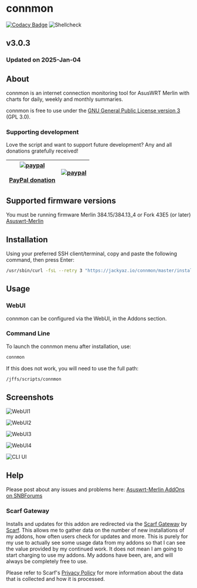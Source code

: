 # connmon
[![Codacy Badge](https://api.codacy.com/project/badge/Grade/91af8db9cd354643a8ef6a7117be90fb)](https://www.codacy.com/app/jackyaz/connmon?utm_source=github.com&amp;utm_medium=referral&amp;utm_content=jackyaz/connmon&amp;utm_campaign=Badge_Grade)
![Shellcheck](https://github.com/jackyaz/connmon/actions/workflows/shellcheck.yml/badge.svg)

## v3.0.3
### Updated on 2025-Jan-04
## About
connmon is an internet connection monitoring tool for AsusWRT Merlin with charts for daily, weekly and monthly summaries.

connmon is free to use under the [GNU General Public License version 3](https://opensource.org/licenses/GPL-3.0) (GPL 3.0).

### Supporting development
Love the script and want to support future development? Any and all donations gratefully received!

| [![paypal](https://www.paypalobjects.com/en_GB/i/btn/btn_donate_LG.gif)](https://www.paypal.com/donate/?hosted_button_id=47UTYVRBDKSTL) <br /><br /> [**PayPal donation**](https://www.paypal.com/donate/?hosted_button_id=47UTYVRBDKSTL) | [![paypal](https://puu.sh/IAhtp/3788f3a473.png)](https://www.paypal.com/donate/?hosted_button_id=47UTYVRBDKSTL) |
| :----: | --- |

## Supported firmware versions
You must be running firmware Merlin 384.15/384.13_4 or Fork 43E5 (or later) [Asuswrt-Merlin](https://www.asuswrt-merlin.net/)

## Installation
Using your preferred SSH client/terminal, copy and paste the following command, then press Enter:
```sh
/usr/sbin/curl -fsL --retry 3 "https://jackyaz.io/connmon/master/install/connmon.sh" -o "/jffs/scripts/connmon" && chmod 0755 /jffs/scripts/connmon && /jffs/scripts/connmon install
```

## Usage
### WebUI
connmon can be configured via the WebUI, in the Addons section.

### Command Line
To launch the connmon menu after installation, use:
```sh
connmon
```

If this does not work, you will need to use the full path:
```sh
/jffs/scripts/connmon
```

## Screenshots
![WebUI1](https://puu.sh/I7cBZ/30524b48ae.png)

![WebUI2](https://puu.sh/I7cC0/3433cf06f7.png)

![WebUI3](https://puu.sh/I7cBY/6affedcc64.png)

![WebUI4](https://puu.sh/I7cBX/7f2d2e0ec5.png)

![CLI UI](https://puu.sh/I7cBV/62329495d3.png)

## Help
Please post about any issues and problems here: [Asuswrt-Merlin AddOns on SNBForums](https://www.snbforums.com/forums/asuswrt-merlin-addons.60/?prefix_id=18)

### Scarf Gateway
Installs and updates for this addon are redirected via the [Scarf Gateway](https://about.scarf.sh/scarf-gateway) by [Scarf](https://about.scarf.sh/about). This allows me to gather data on the number of new installations of my addons, how often users check for updates and more. This is purely for my use to actually see some usage data from my addons so that I can see the value provided by my continued work. It does not mean I am going to start charging to use my addons. My addons have been, are, and will always be completely free to use.

Please refer to Scarf's [Privacy Policy](https://about.scarf.sh/privacy) for more information about the data that is collected and how it is processed.
